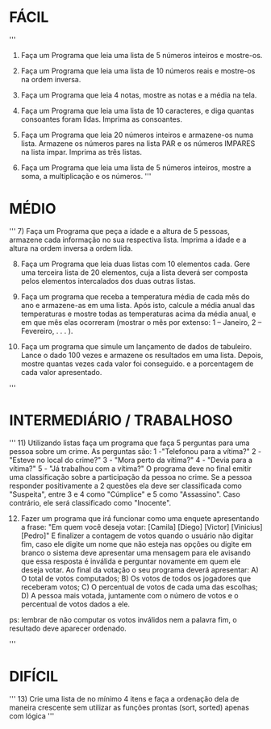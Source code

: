 # FÁCIL
'''
1) Faça um Programa que leia uma lista de 5 números inteiros e mostre-os.

2) Faça um Programa que leia uma lista de 10 números reais e mostre-os na ordem inversa.

3) Faça um Programa que leia 4 notas, mostre as notas e a média na tela.

4) Faça um Programa que leia uma lista de 10 caracteres, e diga quantas consoantes foram lidas. Imprima as consoantes.

5) Faça um Programa que leia 20 números inteiros e armazene-os numa lista. Armazene os números pares na lista PAR e os números IMPARES na lista impar. Imprima as três listas.

6) Faça um Programa que leia uma lista de 5 números inteiros, mostre a soma, a multiplicação e os números.
'''
# MÉDIO
'''
7) Faça um Programa que peça a idade e a altura de 5 pessoas, armazene cada informação no sua respectiva lista. Imprima a idade e a altura na ordem inversa a ordem lida.

8) Faça um Programa que leia duas listas com 10 elementos cada. Gere uma terceira lista de 20 elementos, cuja a lista deverá ser composta pelos elementos intercalados dos duas outras listas.

9) Faça um programa que receba a temperatura média de cada mês do ano e armazene-as em uma lista. Após isto, calcule a média anual das temperaturas e mostre todas as temperaturas acima da média anual, e em que mês elas ocorreram (mostrar o mês por extenso: 1 – Janeiro, 2 – Fevereiro, . . . ).

10) Faça um programa que simule um lançamento de dados de tabuleiro. Lance o dado 100 vezes e armazene os resultados em uma lista. 
Depois, mostre quantas vezes cada valor foi conseguido.
e a porcentagem de cada valor apresentado.

'''
# INTERMEDIÁRIO / TRABALHOSO
'''
11) Utilizando listas faça um programa que faça 5 perguntas para uma pessoa sobre um crime. As perguntas são:
1 -"Telefonou para a vítima?"
2 - "Esteve no local do crime?"
3 - "Mora perto da vítima?"
4 - "Devia para a vítima?"
5 - "Já trabalhou com a vítima?" 
O programa deve no final emitir uma classificação sobre a participação da pessoa no crime. 
Se a pessoa responder positivamente a 2 questões ela deve ser classificada como "Suspeita", entre 3 e 4 como "Cúmplice" e 5 como "Assassino". Caso contrário, ele será classificado como "Inocente".

12) Fazer um programa que irá funcionar como uma enquete apresentando a frase: 
"Em quem você deseja votar: 
[Camila]
[Diego]
[Victor]
[Vinicius]
[Pedro]"
E finalizer a contagem de votos quando o usuário não digitar fim, caso ele digite um nome que não esteja nas opções ou digite em branco o sistema deve apresentar uma mensagem para ele avisando que essa resposta é inválida e perguntar novamente em quem ele deseja votar.
Ao final da votação o seu programa deverá apresentar:
A) O total de votos computados;
B) Os votos de todos os jogadores que receberam votos;
C) O percentual de votos de cada uma das escolhas;
D) A pessoa mais votada, juntamente com o número de votos e o percentual de votos dados a ele.

ps: lembrar de não computar os votos inválidos nem a palavra fim, o resultado deve aparecer ordenado.

'''
# DIFÍCIL
'''
13) Crie uma lista de no mínimo 4 itens e faça a ordenação dela de maneira crescente sem utilizar as funções prontas (sort, sorted) apenas com lógica
'''
